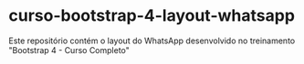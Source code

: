 # curso-bootstrap-4-layout-whatsapp

Este repositório contém o layout do WhatsApp desenvolvido no treinamento "Bootstrap 4 - Curso Completo"
